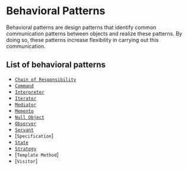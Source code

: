 Behavioral Patterns
===================

Behavioral patterns are design patterns that identify common communication patterns between objects and realize these patterns. By doing so, these patterns increase flexibility in carrying out this communication.

List of behavioral patterns
---------------------------

* [`Chain of Responsibility`](chainofresponsibility)
* [`Command`](command)
* [`Interpreter`](interpreter)
* [`Iterator`](iterator)
* [`Mediator`](mediator)
* [`Memento`](memento)
* [`Null Object`](nullobject)
* [`Observer`](observer)
* [`Servant`](servant)
* [`Specification`]
* [`State`](state)
* [`Strategy`](strategy)
* [`Template Method`]
* [`Visitor`]